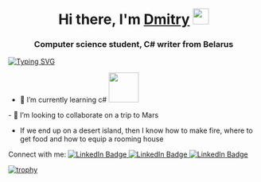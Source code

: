 <h1 align="center">Hi there, I'm <a href="https://github.com/DimaBallanar/" target="_blank">Dmitry</a> 
<img src="https://github.com/blackcater/blackcater/raw/main/images/Hi.gif" height="32"/></h1>
<h3 align="center">Computer science student, C# writer from Belarus</h3>

[![Typing SVG](https://readme-typing-svg.herokuapp.com?color=%2336BCF7&lines=I’m+interested+in+Coding+and+sport)](https://git.io/typing-svg)
- 🌱 I’m currently learning с#  <img src="https://media.giphy.com/media/bGgsc5mWoryfgKBx1u/giphy.gif" width="60"/>
</div>
- 💞️ I’m looking to collaborate on a trip to Mars

- If we end up on a desert island, then I know how to make fire, where to get food and how to equip a rooming house
 
 <div id="badges"> Connect with me:
  <a href="https://t.me/paparazb">
    <img src="https://img.shields.io/badge/Telegram-blue?logo=Telegram&logoColor=white" alt="LinkedIn Badge"/> </a>
<a href="https://instagram.com/ballanar1">
    <img src="https://img.shields.io/badge/instagram-red?logo=instagram&logoColor=white" alt="LinkedIn Badge"/> </a>
  <a href="mailto:D.Ballanar@gmail.com">
    <img src="https://img.shields.io/badge/Gmail-silver?logo=Google&logoColor=black" alt="LinkedIn Badge"/> </a>
</div>
   

[![trophy](https://github-profile-trophy.vercel.app/?username=DimaBallanar)](https://github.com/DimaBallanar/github-profile-trophy)
<!---
DimaBallanar/DimaBallanar is a ✨ special ✨ repository because its `README.md` (this file) appears on your GitHub profile.
You can click the Preview link to take a look at your changes.
--->
